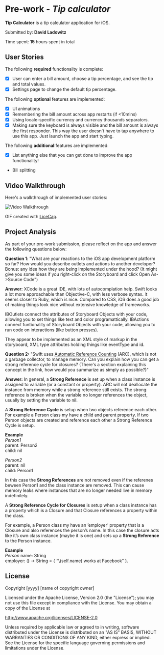 # Pre-work - *Tip calculator*

**Tip Calculator** is a tip calculator application for iOS.

Submitted by: **David Ladowitz**

Time spent: **15** hours spent in total

## User Stories

The following **required** functionality is complete:

* [x] User can enter a bill amount, choose a tip percentage, and see the tip and total values.
* [x] Settings page to change the default tip percentage.

The following **optional** features are implemented:
* [x] UI animations
* [x] Remembering the bill amount across app restarts (if <10mins)
* [x] Using locale-specific currency and currency thousands separators.
* [x] Making sure the keyboard is always visible and the bill amount is always the first responder. This way the user doesn't have to tap anywhere to use this app. Just launch the app and start typing.

The following **additional** features are implemented:

- [x] List anything else that you can get done to improve the app functionality!
* Bill splitting

## Video Walkthrough 

Here's a walkthrough of implemented user stories:

<img src='http://i.imgur.com/GGoDfE4.gif' title='Video Walkthrough' width='' alt='Video Walkthrough' />

GIF created with [LiceCap](http://www.cockos.com/licecap/).

## Project Analysis

As part of your pre-work submission, please reflect on the app and answer the following questions below:

**Question 1**: 
    "What are your reactions to the iOS app development platform so far? How would you describe outlets and actions to another developer? Bonus: any idea how they are being implemented under the hood? (It might give you some ideas if you right-click on the Storyboard and click Open As->Source Code")

**Answer:** 
XCode is a great IDE, with lots of autocomplation help. 
    Swift looks a lot more approachable than Objective-C, with less verbose syntax. It seems closer to Ruby, which is nice. 
    Compared to CSS, iOS does a good job of making things look nice without extensive knowledge of frameworks.
    
 IBOutlets connect the attributes of Storyboard Objects with your code, allowing you to set things like text and color programattically. IBActions connect funtionality of Storyboard Objects with your code, allowing you to run code on interactions (like button presses).
 
 They appear to be implemented as an XML style of markup in the storyboard, XML type attributes holding things like eventType and id.

**Question 2:**
"Swift uses [Automatic Reference Counting](https://developer.apple.com/library/content/documentation/Swift/Conceptual/Swift_Programming_Language/AutomaticReferenceCounting.html#//apple_ref/doc/uid/TP40014097-CH20-ID49) (ARC), which is not a garbage collector, to manage memory. Can you explain how you can get a strong reference cycle for closures? (There's a section explaining this concept in the link, how would you summarize as simply as possible?)"

**Answer:** 
In general, a **Strong Reference** is set up when a class instance is assigned to variable (or a constant or property). 
ARC will not deallocate the instance from memory while a strong reference still exists. 
The strong reference is broken when the variable no longer references the object, usually by setting the variable to nil. 

A **Strong Reference Cycle** is setup when two objects reference each other. 
For example a Person class my have a child and parent property. 
If two Person objects are created and reference each other a Strong Reference Cycle is setup. 


__Example__
<br>
*Person1*
<br>
parent: Person2
<br>
child: nil

*Person2*
<br>
parent: nil
<br>
child: Person1

In this case the **Strong References** are not removed even if the referenes beween Person1 and the class instance are removed. This can cause memory leaks where instances that are no longer needed live in memory indefinitely. 


A **Strong Reference Cycle for Closures** is setup when a class instance has a property which is a Closure and that Closure references a property within the class.

For example, a Person class my have an ‘employer’ property that is a Closure and also references the person’s name. 
In this case the closure acts like it’s own class instance (maybe it is one) and sets up a **Strong Reference** to the Person instance.

__Example__
<br>
*Person*
name: String
<br>
employer:  () -> String = { “\\(self.name) works at Facebook” }.


## License

Copyright [yyyy] [name of copyright owner]

Licensed under the Apache License, Version 2.0 (the "License");
you may not use this file except in compliance with the License.
You may obtain a copy of the License at

http://www.apache.org/licenses/LICENSE-2.0

Unless required by applicable law or agreed to in writing, software
distributed under the License is distributed on an "AS IS" BASIS,
WITHOUT WARRANTIES OR CONDITIONS OF ANY KIND, either express or implied.
See the License for the specific language governing permissions and
limitations under the License.
